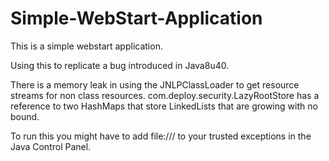 # Simple-WebStart-Application
This is a simple webstart application. 

Using this to replicate a bug introduced in Java8u40. 

There is a memory leak in using the JNLPClassLoader to get resource streams for non class resources. com.deploy.security.LazyRootStore has a reference to two HashMaps that store LinkedLists that are growing with no bound. 

To run this you might have to add file:/// to your trusted exceptions in the Java Control Panel. 